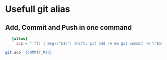 # Usefull git alias

## Add, Commit and Push in one command
```ini
   [alias]
     acp = "!f() { msg=\"$1\"; shift; git add -A && git commit -m \"$msg\" \"$@\" && git push; }; f"
```
```bash
git acb '{COMMIT_MSG}'
```